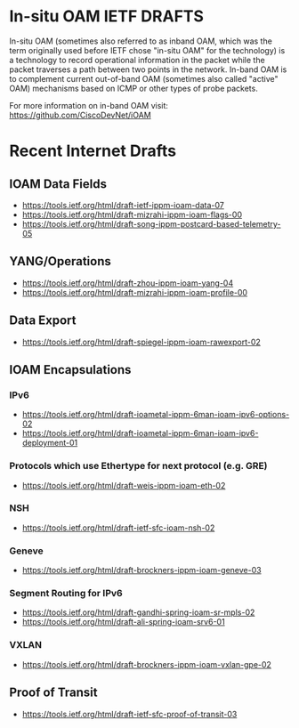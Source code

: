 # In-situ OAM IETF DRAFTS

In-situ OAM (sometimes also referred to as inband OAM, which was the term originally used before IETF chose "in-situ OAM" for the technology) is a technology to record operational
information in the packet while the packet traverses a path between two points
in the network. In-band OAM is to complement current out-of-band OAM (sometimes
also called "active" OAM) mechanisms based on ICMP or other types of probe
packets.

For more information on in-band OAM visit:
https://github.com/CiscoDevNet/iOAM

# Recent Internet Drafts

## IOAM Data Fields

 - https://tools.ietf.org/html/draft-ietf-ippm-ioam-data-07
 - https://tools.ietf.org/html/draft-mizrahi-ippm-ioam-flags-00
 - https://tools.ietf.org/html/draft-song-ippm-postcard-based-telemetry-05

## YANG/Operations

 - https://tools.ietf.org/html/draft-zhou-ippm-ioam-yang-04
 - https://tools.ietf.org/html/draft-mizrahi-ippm-ioam-profile-00

## Data Export

 - https://tools.ietf.org/html/draft-spiegel-ippm-ioam-rawexport-02

## IOAM Encapsulations

### IPv6

 - https://tools.ietf.org/html/draft-ioametal-ippm-6man-ioam-ipv6-options-02
 - https://tools.ietf.org/html/draft-ioametal-ippm-6man-ioam-ipv6-deployment-01

### Protocols which use Ethertype for next protocol (e.g. GRE)
 - https://tools.ietf.org/html/draft-weis-ippm-ioam-eth-02

### NSH
 - https://tools.ietf.org/html/draft-ietf-sfc-ioam-nsh-02

### Geneve
 - https://tools.ietf.org/html/draft-brockners-ippm-ioam-geneve-03

### Segment Routing for IPv6
 - https://tools.ietf.org/html/draft-gandhi-spring-ioam-sr-mpls-02
 - https://tools.ietf.org/html/draft-ali-spring-ioam-srv6-01

### VXLAN
 - https://tools.ietf.org/html/draft-brockners-ippm-ioam-vxlan-gpe-02

## Proof of Transit
 - https://tools.ietf.org/html/draft-ietf-sfc-proof-of-transit-03

